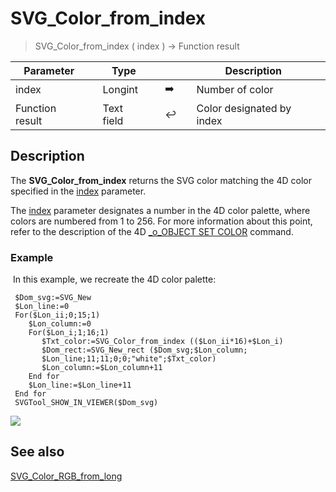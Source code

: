 <!-- Text := SVG_Color_from_index ( index )
-> index (Long Integer)-->
# SVG_Color_from_index

> SVG_Color_from_index ( index ) -> Function result

| Parameter |     | Type |     |     |     | Description |     |
| --- | --- | --- | --- | --- | --- | --- | --- |
| index |     | Longint |     | ➡️ |     | Number of color |     |
| Function result |     | Text field |     | ↩️ |     | Color designated by index |     |

## Description

The **SVG_Color_from_index** returns the SVG color matching the 4D color specified in the [index](## "Number of color") parameter.

The [index](## "Number of color") parameter designates a number in the 4D color palette, where colors are numbered from 1 to 256. For more information about this point, refer to the description of the 4D [_o_OBJECT SET COLOR](https://doc.4d.com/4Dv19/4D/19.5/o-OBJECT-SET-COLOR.301-6136511.en.html) command.

### Example  

 In this example, we recreate the 4D color palette:

```4d
 $Dom_svg:=SVG_New   
 $Lon_line:=0  
 For($Lon_ii;0;15;1)  
    $Lon_column:=0  
    For($Lon_i;1;16;1)  
       $Txt_color:=SVG_Color_from_index (($Lon_ii*16)+$Lon_i)  
       $Dom_rect:=SVG_New_rect ($Dom_svg;$Lon_column;  
       $Lon_line;11;11;0;0;"white";$Txt_color)  
       $Lon_column:=$Lon_column+11  
    End for  
    $Lon_line:=$Lon_line+11  
 End for  
 SVGTool_SHOW_IN_VIEWER($Dom_svg)
```

![](https://doc.4d.com/4Dv19/picture/927034/pict927034.en.png)

## See also

[SVG_Color_RGB_from_long](SVG_Color_RGB_from_long.md)
